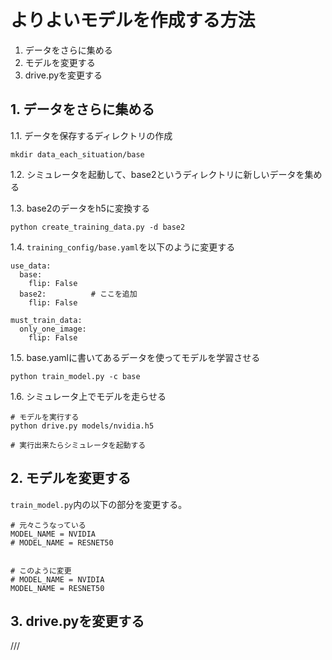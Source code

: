 
# よりよいモデルを作成する方法

1. データをさらに集める
2. モデルを変更する
3. drive.pyを変更する



## 1. データをさらに集める


1.1. データを保存するディレクトリの作成
```
mkdir data_each_situation/base
```

1.2. シミュレータを起動して、base2というディレクトリに新しいデータを集める

1.3. base2のデータをh5に変換する
```
python create_training_data.py -d base2
```

1.4. `training_config/base.yaml`を以下のように変更する

```
use_data:
  base:
    flip: False
  base2:          # ここを追加
    flip: False

must_train_data:
  only_one_image:
    flip: False
```

1.5. base.yamlに書いてあるデータを使ってモデルを学習させる
```
python train_model.py -c base
```

1.6. シミュレータ上でモデルを走らせる

```
# モデルを実行する
python drive.py models/nvidia.h5

# 実行出来たらシミュレータを起動する
```


## 2. モデルを変更する

`train_model.py`内の以下の部分を変更する。

```
# 元々こうなっている
MODEL_NAME = NVIDIA
# MODEL_NAME = RESNET50


# このように変更
# MODEL_NAME = NVIDIA
MODEL_NAME = RESNET50
```


## 3. drive.pyを変更する

///
